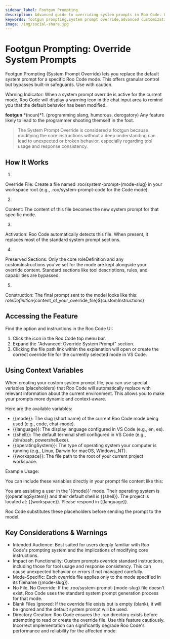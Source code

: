 ```yaml
---
sidebar_label: Footgun Prompting
description: Advanced guide to overriding system prompts in Roo Code. Learn how to customize AI behavior with caution using system prompt overrides.
keywords: footgun prompting,system prompt override,advanced customization,Roo Code configuration,custom prompts
image: /img/social-share.jpg
---
```


# Footgun Prompting: Override System Prompts


Footgun Prompting (System Prompt Override) lets you replace the default system prompt for a specific Roo Code mode. This offers granular control but bypasses built-in safeguards. Use with caution.



Warning Indicator: When a system prompt override is active for the current mode, Roo Code will display a warning icon in the chat input area to remind you that the default behavior has been modified.


**footgun** *(noun)*1. (programming slang, humorous, derogatory) Any feature likely to lead to the programmer shooting themself in the foot.

> 
> The System Prompt Override is considered a footgun because modifying the core instructions without a deep understanding can lead to unexpected or broken behavior, especially regarding tool usage and response consistency.
> 



## How It Works​


1. 
Override File: Create a file named .roo/system-prompt-{mode-slug} in your workspace root (e.g., .roo/system-prompt-code for the Code mode).

2. 
Content: The content of this file becomes the new system prompt for that specific mode.

3. 
Activation: Roo Code automatically detects this file. When present, it replaces most of the standard system prompt sections.

4. 
Preserved Sections: Only the core roleDefinition and any customInstructions you've set for the mode are kept alongside your override content. Standard sections like tool descriptions, rules, and capabilities are bypassed.

5. 
Construction: The final prompt sent to the model looks like this:
${roleDefinition}${content_of_your_override_file}${customInstructions}




## Accessing the Feature​


Find the option and instructions in the Roo Code UI:


1. Click the  icon in the Roo Code top menu bar.
2. Expand the "Advanced: Override System Prompt" section.
3. Clicking the file path link within the explanation will open or create the correct override file for the currently selected mode in VS Code.




## Using Context Variables​


When creating your custom system prompt file, you can use special variables (placeholders) that Roo Code will automatically replace with relevant information about the current environment. This allows you to make your prompts more dynamic and context-aware.


Here are the available variables:


- {{mode}}: The slug (short name) of the current Roo Code mode being used (e.g., code, chat-mode).
- {{language}}: The display language configured in VS Code (e.g., en, es).
- {{shell}}: The default terminal shell configured in VS Code (e.g., /bin/bash, powershell.exe).
- {{operatingSystem}}: The type of operating system your computer is running (e.g., Linux, Darwin for macOS, Windows_NT).
- {{workspace}}: The file path to the root of your current project workspace.


Example Usage:


You can include these variables directly in your prompt file content like this:

You are assisting a user in the '{{mode}}' mode.
Their operating system is {{operatingSystem}} and their default shell is {{shell}}.
The project is located at: {{workspace}}.
Please respond in {{language}}.

Roo Code substitutes these placeholders before sending the prompt to the model.



## Key Considerations & Warnings​


- Intended Audience: Best suited for users deeply familiar with Roo Code's prompting system and the implications of modifying core instructions.
- Impact on Functionality: Custom prompts override standard instructions, including those for tool usage and response consistency. This can cause unexpected behavior or errors if not managed carefully.
- Mode-Specific: Each override file applies only to the mode specified in its filename ({mode-slug}).
- No File, No Override: If the .roo/system-prompt-{mode-slug} file doesn't exist, Roo Code uses the standard system prompt generation process for that mode.
- Blank Files Ignored: If the override file exists but is empty (blank), it will be ignored and the default system prompt will be used.
- Directory Creation: Roo Code ensures the .roo directory exists before attempting to read or create the override file.
Use this feature cautiously. Incorrect implementation can significantly degrade Roo Code's performance and reliability for the affected mode.